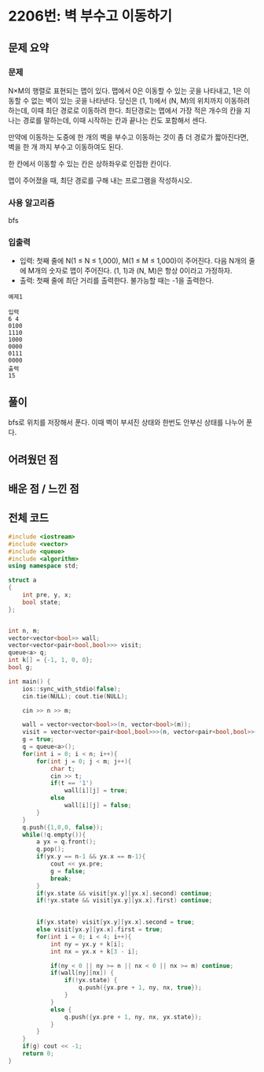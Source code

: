 # 2206번: 벽 부수고 이동하기

## 문제 요약
### 문제
N×M의 행렬로 표현되는 맵이 있다. 맵에서 0은 이동할 수 있는 곳을 나타내고, 1은 이동할 수 없는 벽이 있는 곳을 나타낸다. 당신은 (1, 1)에서 (N, M)의 위치까지 이동하려 하는데, 이때 최단 경로로 이동하려 한다. 최단경로는 맵에서 가장 적은 개수의 칸을 지나는 경로를 말하는데, 이때 시작하는 칸과 끝나는 칸도 포함해서 센다.

만약에 이동하는 도중에 한 개의 벽을 부수고 이동하는 것이 좀 더 경로가 짧아진다면, 벽을 한 개 까지 부수고 이동하여도 된다.

한 칸에서 이동할 수 있는 칸은 상하좌우로 인접한 칸이다.

맵이 주어졌을 때, 최단 경로를 구해 내는 프로그램을 작성하시오.

### 사용 알고리즘
bfs

### 입출력
- 입력: 첫째 줄에 N(1 ≤ N ≤ 1,000), M(1 ≤ M ≤ 1,000)이 주어진다. 다음 N개의 줄에 M개의 숫자로 맵이 주어진다. (1, 1)과 (N, M)은 항상 0이라고 가정하자.
- 출력: 첫째 줄에 최단 거리를 출력한다. 불가능할 때는 -1을 출력한다.
```
예제1

입력
6 4
0100
1110
1000
0000
0111
0000
출력
15
```
## 풀이
bfs로 위치를 저장해서 푼다. 이때 벽이 부셔진 상태와 한번도 안부신 상태를 나누어 푼다. 

## 어려웠던 점


## 배운 점 / 느낀 점


## 전체 코드
```cpp
#include <iostream>
#include <vector>
#include <queue>
#include <algorithm>
using namespace std;

struct a
{
    int pre, y, x;
    bool state;
};


int n, m;
vector<vector<bool>> wall;
vector<vector<pair<bool,bool>>> visit;
queue<a> q;
int k[] = {-1, 1, 0, 0};
bool g;

int main() {
    ios::sync_with_stdio(false);
    cin.tie(NULL); cout.tie(NULL);

    cin >> n >> m;

    wall = vector<vector<bool>>(n, vector<bool>(m));
    visit = vector<vector<pair<bool,bool>>>(n, vector<pair<bool,bool>>(m, {false, false}));
    g = true;
    q = queue<a>();
    for(int i = 0; i < n; i++){
        for(int j = 0; j < m; j++){
            char t;
            cin >> t;
            if(t == '1')
                wall[i][j] = true;
            else
                wall[i][j] = false;
        }
    }
    q.push({1,0,0, false});
    while(!q.empty()){
        a yx = q.front();
        q.pop();
        if(yx.y == n-1 && yx.x == m-1){
            cout << yx.pre;
            g = false;
            break;
        }
        if(yx.state && visit[yx.y][yx.x].second) continue;
        if(!yx.state && visit[yx.y][yx.x].first) continue;

        
        if(yx.state) visit[yx.y][yx.x].second = true;
        else visit[yx.y][yx.x].first = true;
        for(int i = 0; i < 4; i++){
            int ny = yx.y + k[i];
            int nx = yx.x + k[3 - i];

            if(ny < 0 || ny >= n || nx < 0 || nx >= m) continue;
            if(wall[ny][nx]) {
                if(!yx.state) {
                    q.push({yx.pre + 1, ny, nx, true});
                }
            }
            else {
                q.push({yx.pre + 1, ny, nx, yx.state});
            }
        }
    }
    if(g) cout << -1;
    return 0;
}
```
